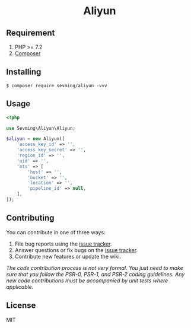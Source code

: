 <h1 align="center"> Aliyun </h1>

## Requirement   
1. PHP >= 7.2
2. [Composer](https://getcomposer.org/)


## Installing

```shell
$ composer require sevming/aliyun -vvv
```

## Usage
```php
<?php

use Sevming\Aliyun\Aliyun;

$aliyun = new Aliyun([
    'access_key_id' => '',
    'access_key_secret' => '',
    'region_id' => '',
    'uid' => '',
    'mts' => [
        'host' => '',
        'bucket' => '',
        'location' => '',
        'pipeline_id' => null,
    ],
]);
```

## Contributing

You can contribute in one of three ways:

1. File bug reports using the [issue tracker](https://github.com/sevming/aliyun/issues).
2. Answer questions or fix bugs on the [issue tracker](https://github.com/sevming/aliyun/issues).
3. Contribute new features or update the wiki.

_The code contribution process is not very formal. You just need to make sure that you follow the PSR-0, PSR-1, and PSR-2 coding guidelines. Any new code contributions must be accompanied by unit tests where applicable._

## License

MIT